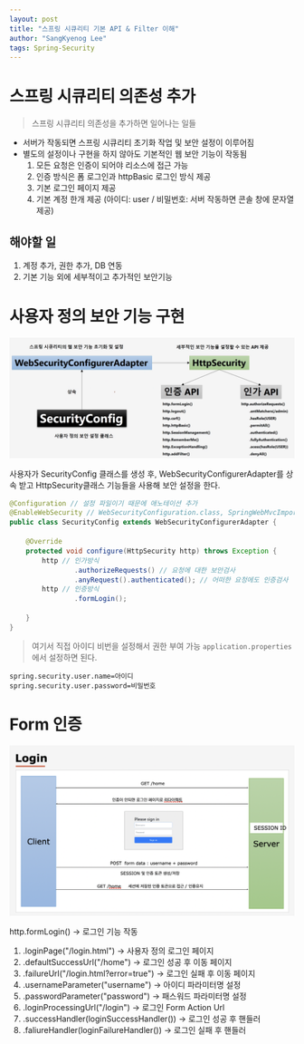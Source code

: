 ```yaml
---
layout: post
title: "스프링 시큐리티 기본 API & Filter 이해"
author: "SangKyenog Lee"
tags: Spring-Security
---
```


# 스프링 시큐리티 의존성 추가
> 스프링 시큐리티 의존성을 추가하면 일어나는 일들

- 서버가 작동되면 스프링 시큐리티 초기화 작업 및 보안 설정이 이루어짐
- 별도의 설정이나 구현을 하지 않아도 기본적인 웹 보안 기능이 작동됨
    1. 모든 요청은 인증이 되어야 리소스에 접근 가능
    2. 인증 방식은 폼 로그인과 httpBasic 로그인 방식 제공
    3. 기본 로그인 페이지 제공
    4. 기본 계정 한개 제공 (아이디: user / 비밀번호: 서버 작동하면 콘솔 창에 문자열 제공)

## 해야할 일
1. 계정 추가, 권한 추가, DB 연동
2. 기본 기능 외에 세부적이고 추가적인 보안기능

# 사용자 정의 보안 기능 구현
![1](/assets/secu/chap1/01.png)

사용자가 SecurityConfig 클래스를 생성 후, WebSecurityConfigurerAdapter를 상속 받고 HttpSecurity클래스 기능들을 사용해 보안 설정을 한다.

```java
@Configuration // 설정 파일이기 때문에 애노테이션 추가
@EnableWebSecurity // WebSecurityConfiguration.class, SpringWebMvcImportSelector.class, OAuth2ImportSelector.class, HttpSecurityConfiguration.class 클래스를 import
public class SecurityConfig extends WebSecurityConfigurerAdapter {

    @Override
    protected void configure(HttpSecurity http) throws Exception {
        http // 인가방식
                .authorizeRequests() // 요청에 대한 보안검사
                .anyRequest().authenticated(); // 어떠한 요청에도 인증검사
        http // 인증방식
                .formLogin();
        
    }
}

```
> 여기서 직접 아이디 비번을 설정해서 권한 부여 가능
`application.properties`에서 설정하면 된다.
```
spring.security.user.name=아이디
spring.security.user.password=비밀번호
```

# Form 인증

![2](/assets/secu/chap1/02.png)

http.formLogin() -> 로그인 기능 작동
1. .loginPage("/login.html") -> 사용자 정의 로그인 페이지
2. .defaultSuccessUrl("/home") -> 로그인 성공 후 이동 페이지
3. .failureUrl("/login.html?error=true") -> 로그인 실패 후 이동 페이지
4. .usernameParameter("username") -> 아이디 파라미터명 설정
5. .passwordParameter("password") -> 패스워드 파라미터명 설정
6. .loginProcessingUrl("/login") -> 로그인 Form Action Url
7. .successHandler(loginSuccessHandler()) -> 로그인 성공 후 핸들러
8. .faliureHandler(loginFailureHandler()) -> 로그인 실패 후 핸들러